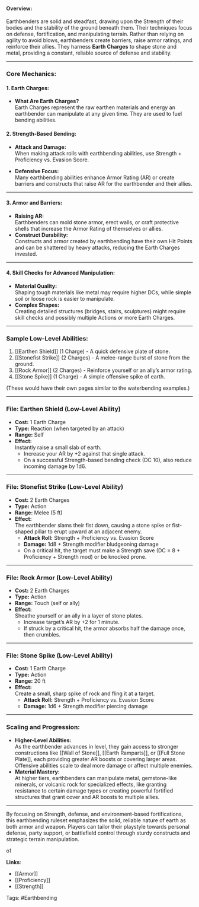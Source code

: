 
#### **Overview:**

Earthbenders are solid and steadfast, drawing upon the Strength of their bodies and the stability of the ground beneath them. Their techniques focus on defense, fortification, and manipulating terrain. Rather than relying on agility to avoid blows, earthbenders create barriers, raise armor ratings, and reinforce their allies. They harness **Earth Charges** to shape stone and metal, providing a constant, reliable source of defense and stability.

---

### **Core Mechanics:**

#### **1. Earth Charges:**

- **What Are Earth Charges?**  
    Earth Charges represent the raw earthen materials and energy an earthbender can manipulate at any given time. They are used to fuel bending abilities.
    
#### **2. Strength-Based Bending:**

- **Attack and Damage:**  
    When making attack rolls with earthbending abilities, use Strength + Proficiency vs. Evasion Score.
    
- **Defensive Focus:**  
    Many earthbending abilities enhance Armor Rating (AR) or create barriers and constructs that raise AR for the earthbender and their allies.

---

#### **3. Armor and Barriers:**

- **Raising AR:**  
    Earthbenders can mold stone armor, erect walls, or craft protective shells that increase the Armor Rating of themselves or allies.
- **Construct Durability:**  
    Constructs and armor created by earthbending have their own Hit Points and can be shattered by heavy attacks, reducing the Earth Charges invested.

---

#### **4. Skill Checks for Advanced Manipulation:**

- **Material Quality:**  
    Shaping tough materials like metal may require higher DCs, while simple soil or loose rock is easier to manipulate.
- **Complex Shapes:**  
    Creating detailed structures (bridges, stairs, sculptures) might require skill checks and possibly multiple Actions or more Earth Charges.

---

### **Sample Low-Level Abilities:**

1. [[Earthen Shield]] (1 Charge) - A quick defensive plate of stone.
2. [[Stonefist Strike]] (2 Charges) - A melee-range burst of stone from the ground.
3. [[Rock Armor]] (2 Charges) - Reinforce yourself or an ally’s armor rating.
4. [[Stone Spike]] (1 Charge) - A simple offensive spike of earth.

(These would have their own pages similar to the waterbending examples.)

---

### **File: Earthen Shield (Low-Level Ability)**

- **Cost:** 1 Earth Charge
- **Type:** Reaction (when targeted by an attack)
- **Range:** Self
- **Effect:**  
    Instantly raise a small slab of earth.
    - Increase your AR by +2 against that single attack.
    - On a successful Strength-based bending check (DC 10), also reduce incoming damage by 1d6.

---

### **File: Stonefist Strike (Low-Level Ability)**

- **Cost:** 2 Earth Charges
- **Type:** Action
- **Range:** Melee (5 ft)
- **Effect:**  
    The earthbender slams their fist down, causing a stone spike or fist-shaped pillar to erupt upward at an adjacent enemy.
    - **Attack Roll:** Strength + Proficiency vs. Evasion Score
    - **Damage:** 1d8 + Strength modifier bludgeoning damage
    - On a critical hit, the target must make a Strength save (DC = 8 + Proficiency + Strength mod) or be knocked prone.

---

### **File: Rock Armor (Low-Level Ability)**

- **Cost:** 2 Earth Charges
- **Type:** Action
- **Range:** Touch (self or ally)
- **Effect:**  
    Sheathe yourself or an ally in a layer of stone plates.
    - Increase target’s AR by +2 for 1 minute.
    - If struck by a critical hit, the armor absorbs half the damage once, then crumbles.

---

### **File: Stone Spike (Low-Level Ability)**

- **Cost:** 1 Earth Charge
- **Type:** Action
- **Range:** 20 ft
- **Effect:**  
    Create a small, sharp spike of rock and fling it at a target.
    - **Attack Roll:** Strength + Proficiency vs. Evasion Score
    - **Damage:** 1d6 + Strength modifier piercing damage

---

### **Scaling and Progression:**

- **Higher-Level Abilities:**  
    As the earthbender advances in level, they gain access to stronger constructions like [[Wall of Stone]], [[Earth Ramparts]], or [[Full Stone Plate]], each providing greater AR boosts or covering larger areas.  
    Offensive abilities scale to deal more damage or affect multiple enemies.
- **Material Mastery:**  
    At higher tiers, earthbenders can manipulate metal, gemstone-like minerals, or volcanic rock for specialized effects, like granting resistance to certain damage types or creating powerful fortified structures that grant cover and AR boosts to multiple allies.

---

By focusing on Strength, defense, and environment-based fortifications, this earthbending ruleset emphasizes the solid, reliable nature of earth as both armor and weapon. Players can tailor their playstyle towards personal defense, party support, or battlefield control through sturdy constructs and strategic terrain manipulation.

o1

**Links**:
- [[Armor]]
- [[Proficiency]]
- [[Strength]]


Tags:
#Earthbending